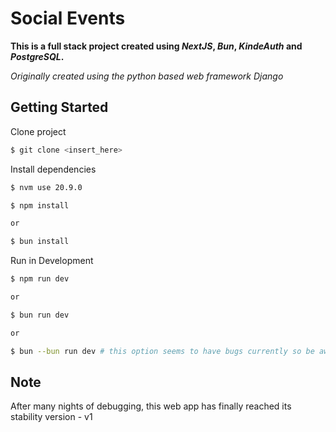 # Social Events

__This is a full stack project created using _NextJS_, _Bun_, _KindeAuth_ and _PostgreSQL_.__

_Originally created using the python based web framework Django_

## Getting Started

Clone project
```zsh
$ git clone <insert_here>
```

Install dependencies
```zsh
$ nvm use 20.9.0

$ npm install

or

$ bun install
```

Run in Development
```zsh
$ npm run dev

or 

$ bun run dev

or

$ bun --bun run dev # this option seems to have bugs currently so be aware
```

## Note
After many nights of debugging, this web app has finally reached its stability version - v1